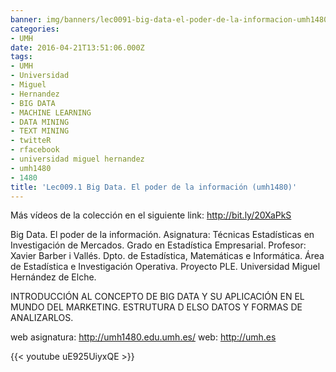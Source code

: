 ```yaml
---
banner: img/banners/lec0091-big-data-el-poder-de-la-informacion-umh1480.jpg
categories:
- UMH
date: 2016-04-21T13:51:06.000Z
tags:
- UMH
- Universidad
- Miguel
- Hernandez
- BIG DATA
- MACHINE LEARNING
- DATA MINING
- TEXT MINING
- twitteR
- rfacebook
- universidad miguel hernandez
- umh1480
- 1480
title: 'Lec009.1 Big Data. El poder de la información (umh1480)'
---
```


Más vídeos de la colección en el siguiente link: http://bit.ly/20XaPkS

Big Data. El poder de la información.
Asignatura: Técnicas Estadísticas en Investigación de Mercados.
Grado en Estadística Empresarial.
Profesor: Xavier Barber i Vallés.
Dpto. de Estadística, Matemáticas e Informática.
Área de Estadística e Investigación Operativa.
Proyecto PLE. Universidad Miguel Hernández de Elche.

INTRODUCCIÓN AL CONCEPTO DE BIG DATA Y SU APLICACIÓN EN EL MUNDO DEL MARKETING. ESTRUTURA D ELSO DATOS Y FORMAS DE ANALIZARLOS.

web asignatura: http://umh1480.edu.umh.es/
web: http://umh.es

{{< youtube uE925UiyxQE >}}
